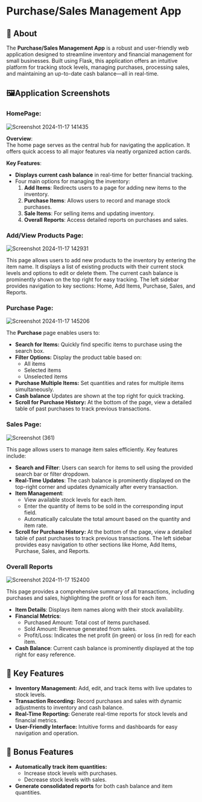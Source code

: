 # Purchase/Sales Management App

## 📖 About

The **Purchase/Sales Management App** is a robust and user-friendly web application designed to streamline inventory and financial management for small businesses. Built using Flask, this application offers an intuitive platform for tracking stock levels, managing purchases, processing sales, and maintaining an up-to-date cash balance—all in real-time.

## 🖼️Application Screenshots

### HomePage:
![Screenshot 2024-11-17 141435](https://github.com/user-attachments/assets/0bada802-b8d4-4748-94b7-564c2fb8a267)

**Overview**:  
The home page serves as the central hub for navigating the application. It offers quick access to all major features via neatly organized action cards.

**Key Features**:
- **Displays current cash balance** in real-time for better financial tracking.
- Four main options for managing the inventory:
  1. **Add Items**: Redirects users to a page for adding new items to the inventory.
  2. **Purchase Items**: Allows users to record and manage stock purchases.
  3. **Sale Items**: For selling items and updating inventory.
  4. **Overall Reports**: Access detailed reports on purchases and sales.

 ### Add/View Products Page:
 ![Screenshot 2024-11-17 142931](https://github.com/user-attachments/assets/2838b424-214f-4327-ae45-d7abdf9a2bdb)

This page allows users to add new products to the inventory by entering the item name. It displays a list of existing products with their current stock levels and options to edit or delete them. The current cash balance is prominently shown on the top right for easy tracking. The left sidebar provides navigation to key sections: Home, Add Items, Purchase, Sales, and Reports.

 ### Purchase Page:
 ![Screenshot 2024-11-17 145206](https://github.com/user-attachments/assets/62aa8103-4459-4ecd-a817-cce20600c768)

The **Purchase** page enables users to:
- **Search for Items:** Quickly find specific items to purchase using the search box.
- **Filter Options:** Display the product table based on:
  - All items
  - Selected items
  - Unselected items
- **Purchase Multiple Items:** Set quantities and rates for multiple items simultaneously.
- **Cash balance** Updates are shown at the top right for quick tracking.
- **Scroll for Purchase History:** At the bottom of the page, view a detailed table of past purchases to track previous transactions.

### Sales Page:
![Screenshot (361)](https://github.com/user-attachments/assets/498e99b1-f9a1-409d-9ef9-13c13107d9e4)

  This page allows users to manage item sales efficiently. Key features include:
- **Search and Filter**: Users can search for items to sell using the provided search bar or filter dropdown.
- **Real-Time Updates**: The cash balance is prominently displayed on the top-right corner and updates dynamically after every transaction.
- **Item Management**: 
  - View available stock levels for each item.
  - Enter the quantity of items to be sold in the corresponding input field.
  - Automatically calculate the total amount based on the quantity and item rate.
- **Scroll for Purchase History:** At the bottom of the page, view a detailed table of past purchases to track previous transactions.
The left sidebar provides easy navigation to other sections like Home, Add Items, Purchase, Sales, and Reports.

### Overall Reports
![Screenshot 2024-11-17 152400](https://github.com/user-attachments/assets/70def4b8-bef1-42ad-b636-ad08f258670a)

This page provides a comprehensive summary of all transactions, including purchases and sales, highlighting the profit or loss for each item.
- **Item Details**: Displays item names along with their stock availability.
- **Financial Metrics**:
  - Purchased Amount: Total cost of items purchased.
  - Sold Amount: Revenue generated from sales.
  - Profit/Loss: Indicates the net profit (in green) or loss (in red) for each item.
- **Cash Balance**: Current cash balance is prominently displayed at the top right for easy reference.


## 🚀 Key Features

- **Inventory Management:** Add, edit, and track items with live updates to stock levels.
- **Transaction Recording:** Record purchases and sales with dynamic adjustments to inventory and cash balance.
- **Real-Time Reporting:** Generate real-time reports for stock levels and financial metrics.
- **User-Friendly Interface:** Intuitive forms and dashboards for easy navigation and operation.

## 🎁 Bonus Features

- **Automatically track item quantities:**
  - Increase stock levels with purchases.
  - Decrease stock levels with sales.
- **Generate consolidated reports** for both cash balance and item quantities.
